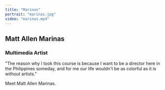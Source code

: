 ```yaml
---
title: "Marinas"
portrait: "marinas.jpg"
video: "marinas.mp4"
---
```


## Matt Allen Marinas
### Multimedia Artist

"The reason why I took this course is because I want to be a director here in the Philippines someday, and for me our life wouldn't be as colorful as it is without artists."

Meet Matt Allen Marinas.